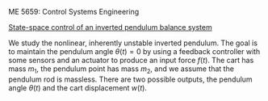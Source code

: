 ME 5659: Control Systems Engineering

[State-space control of an inverted pendulum balance system](main.pdf)

We study the nonlinear, inherently unstable inverted pendulum. The goal is to maintain the
pendulum angle $\theta(t) = 0$ by using a feedback controller with some sensors and an actuator to produce an
input force $f(t)$. The cart has mass $m_1$, the pendulum point has mass $m_2$, and we assume that the pendulum
rod is massless. There are two possible outputs, the pendulum angle $\theta(t)$ and the cart displacement $w(t)$.
